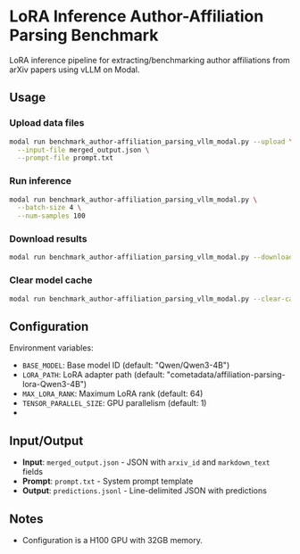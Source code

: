 # LoRA Inference Author-Affiliation Parsing Benchmark

LoRA inference pipeline for extracting/benchmarking author affiliations from arXiv papers using vLLM on Modal.

## Usage

### Upload data files
```bash
modal run benchmark_author-affiliation_parsing_vllm_modal.py --upload \
  --input-file merged_output.json \
  --prompt-file prompt.txt
```

### Run inference
```bash
modal run benchmark_author-affiliation_parsing_vllm_modal.py \
  --batch-size 4 \
  --num-samples 100
```

### Download results
```bash
modal run benchmark_author-affiliation_parsing_vllm_modal.py --download
```

### Clear model cache
```bash
modal run benchmark_author-affiliation_parsing_vllm_modal.py --clear-cache
```

## Configuration

Environment variables:
- `BASE_MODEL`: Base model ID (default: "Qwen/Qwen3-4B")
- `LORA_PATH`: LoRA adapter path (default: "cometadata/affiliation-parsing-lora-Qwen3-4B")
- `MAX_LORA_RANK`: Maximum LoRA rank (default: 64)
- `TENSOR_PARALLEL_SIZE`: GPU parallelism (default: 1)
-
## Input/Output

- **Input**: `merged_output.json` - JSON with `arxiv_id` and `markdown_text` fields
- **Prompt**: `prompt.txt` - System prompt template
- **Output**: `predictions.jsonl` - Line-delimited JSON with predictions

## Notes

- Configuration is a H100 GPU with 32GB memory.